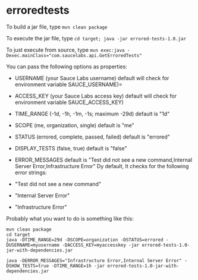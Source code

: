 # erroredtests

To build a jar file, type `mvn clean package`

To execute the jar file, type `cd target; java -jar errored-tests-1.0.jar`

To just execute from source, type `mvn exec:java -Dexec.mainClass="com.saucelabs.api.GetErroredTests"`

You can pass the following options as properties:

* USERNAME (your Sauce Labs username) default will check for environment variable SAUCE_USERNAME)=
* ACCESS_KEY (your Sauce Labs access key) default will check for environment variable SAUCE_ACCESS_KEY)
* TIME_RANGE (-1d, -1h, -1m, -1s; maximum -29d) default is "1d"
* SCOPE (me, organization, single) default is "me"
* STATUS (errored, complete, passed, failed) default is "errored"
* DISPLAY_TESTS (false, true) default is "false"
* ERROR_MESSAGES default is "Test did not see a new command,Internal Server Error,Infrastructure Error"
Dy default, It checks for the following error strings:

* "Test did not see a new command"
* "Internal Server Error"
* "Infrastructure Error"

Probably what you want to do is something like this:
```
mvn clean package
cd target
java -DTIME_RANGE=29d -DSCOPE=organization -DSTATUS=errored -DUSERNAME=myusername -DACCESS_KEY=myaccesskey -jar errored-tests-1.0-jar-with-dependencies.jar
```

```
java -DERROR_MESSAGES="Infrastructure Error,Internal Server Error" -DSHOW_TESTS=true -DTIME_RANGE=1h -jar errored-tests-1.0-jar-with-dependencies.jar
```

